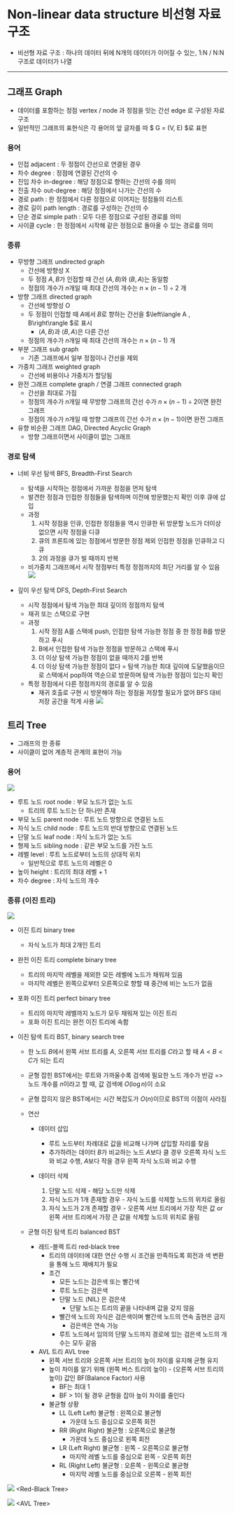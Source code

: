 # Non-linear data structure 비선형 자료 구조

- 비선형 자료 구조 : 하나의 데이터 뒤에 N개의 데이터가 이어질 수 있는, 1:N / N:N 구조로 데이터가 나열

---

## 그래프 Graph

- 데이터를 포함하는 정점 vertex / node 과 정점을 잇는 간선 edge 로 구성된 자료구조
- 일반적인 그래프의 표현식은 각 용어의 앞 글자를 따 $ G = (V, E) $로 표현

### 용어
- 인접 adjacent : 두 정점이 간선으로 연결된 경우
- 차수 degree : 정점에 연결된 간선의 수
- 진입 차수 in-degree : 해당 정점으로 향하는 간선의 수를 의미
- 진출 차수 out-degree : 해당 정점에서 나가는 간선의 수
- 경로 path : 한 정점에서 다른 정점으로 이어지는 정점들의 리스트
- 경로 길이 path length : 경로를 구성하는 간선의 수
- 단순 경로 simple path : 모두 다른 정점으로 구성된 경로를 의미
- 사이클 cycle : 한 정점에서 시작해 같은 정점으로 돌아올 수 있는 경로를 의미

### 종류
- 무방향 그래프 undirected graph
    - 간선에 방향성 X
    - 두 정점 $A, B$가 인접할 때 간선 $(A, B)$와 $(B, A)$는 동일함
    - 정점의 개수가 $n$개일 때 최대 간선의 개수는 $n \times (n - 1) \div 2$ 개
- 방향 그래프 directed graph
    - 간선에 방향성 O
    - 두 정점이 인접할 때 $A$에서 $B$로 향하는 간선을 $\left\langle A , B\right\rangle $로 표시
        - $\left\langle A, B\right\rangle$과 $\left\langle B, A \right\rangle$은 다른 간선
    - 정점의 개수가 $n$개일 때 최대 간선의 개수는 $n \times (n - 1)$ 개
- 부분 그래프 sub graph 
    - 기존 그래프에서 일부 정점이나 간선을 제외
- 가중치 그래프 weighted graph
    - 간선에 비용이나 가중치가 할당됨
- 완전 그래프 complete graph / 연결 그래프 connected graph
    - 간선을 최대로 가짐
    - 정점의 개수가 $n$개일 때 무방향 그래프의 간선 수가 $n \times (n - 1) \div 2$이면 완전 그래프
    - 정점의 개수가 $n$개일 때 방향 그래프의 간선 수가 $n \times (n - 1)$이면 완전 그래프
- 유향 비순환 그래프 DAG, Directed Acyclic Graph
    - 방향 그래프이면서 사이클이 없는 그래프

### 경로 탐색
- 너비 우선 탐색 BFS, Breadth-First Search
    - 탐색을 시작하는 정점에서 가까운 정점을 먼저 탐색
    - 발견한 정점과 인접한 정점들을 탐색하며 이전에 방문했는지 확인 이후 큐에 삽입
    - 과정
        1. 시작 정점을 인큐, 인접한 정점들을 역시 인큐한 뒤 방문할 노드가 더이상 없으면 시작 정점을 디큐
        2. 큐의 프론트에 있는 정점에서 방문한 정점 제외 인접한 정점을 인큐하고 디큐
        3. 2의 과정을 큐가 빌 때까지 반복
    - 비가중치 그래프에서 시작 정점부터 특정 정점까지의 최단 거리를 알 수 있음
![](https://img1.daumcdn.net/thumb/R1280x0/?scode=mtistory2&fname=https%3A%2F%2Ft1.daumcdn.net%2Fcfile%2Ftistory%2F99960F405BD01A8D18)

- 깊이 우선 탐색 DFS, Depth-First Search
    - 시작 정점에서 탐색 가능한 최대 깊이의 정점까지 탐색
    - 재귀 또는 스택으로 구현
    - 과정
        1. 시작 정점 A를 스택에 push, 인접한 탐색 가능한 정점 중 한 정점 B를 방문하고 푸시
        2. B에서 인접한 탐색 가능한 정점을 방문하고 스택에 푸시
        3. 더 이상 탐색 가능한 정점이 없을 때까지 2를 반복
        4. 더 이상 탐색 가능한 정점이 없다 = 탐색 가능한 최대 깊이에 도달했음이므로 스택에서 pop하여 역순으로 방문하며 탐색 가능한 정점이 있는지 확인
    - 특정 정점에서 다른 정점까지의 경로를 알 수 있음
        - 재귀 호출로 구현 시 방문해야 하는 정점을 저장할 필요가 없어 BFS 대비 저장 공간을 적게 사용
![](https://gmlwjd9405.github.io/images/algorithm-dfs-vs-bfs/dfs-example.png)

## 트리 Tree

- 그래프의 한 종류
- 사이클이 없어 계층적 관계의 표현이 가능

### 용어

![](https://i0.wp.com/hanamon.kr/wp-content/uploads/2021/07/%E1%84%8C%E1%85%A1%E1%84%85%E1%85%AD%E1%84%80%E1%85%AE%E1%84%8C%E1%85%A9-%E1%84%90%E1%85%B3%E1%84%85%E1%85%B5-%E1%84%8B%E1%85%AD%E1%86%BC%E1%84%8B%E1%85%A5.png?resize=975%2C551&ssl=1)

- 루트 노드 root node : 부모 노드가 없는 노드
    - 트리의 루트 노드는 단 하나만 존재
- 부모 노드 parent node : 루트 노드 방향으로 연결된 노드
- 자식 노드 child node : 루트 노드의 반대 방향으로 연결된 노드
- 단말 노드 leaf node : 자식 노드가 없는 노드
- 형제 노드 sibling node : 같은 부모 노드를 가진 노드
- 레벨 level : 루트 노드로부터 노드의 상대적 위치
    - 일반적으로 루트 노드의 레벨은 0
- 높이 height : 트리의 최대 레벨 + 1
- 차수 degree : 자식 노드의 개수

### 종류 (이진 트리)
![](https://images.velog.io/images/kkimbj18/post/97908fb6-00b2-4e36-a698-1070cc6f28e1/image.png)

- 이진 트리 binary tree
    - 자식 노드가 최대 2개인 트리

- 완전 이진 트리 complete binary tree
    - 트리의 마지막 레벨을 제외한 모든 레벨에 노드가 채워져 있음
    - 마지막 레벨은 왼쪽으로부터 오른쪽으로 향할 때 중간에 비는 노드가 없음

- 포화 이진 트리 perfect binary tree
    - 트리의 마지막 레벨까지 노드가 모두 채워져 있는 이진 트리
    - 포화 이진 트리는 완전 이진 트리에 속함

- 이진 탐색 트리 BST, binary search tree
    - 한 노드 $B$에서 왼쪽 서브 트리를 $A$, 오른쪽 서브 트리를 $C$라고 할 때 $A < B < C$가 되는 트리
    - 균형 잡힌 BST에서는 루트와 가까울수록 검색에 필요한 노드 개수가 반감 => 노드 개수를 $n$이라고 할 때, 값 검색에 $O(\log n)$이 소요
    - 균형 잡히지 않은 BST에서는 시간 복잡도가 $O(n)$이므로 BST의 이점이 사라짐

    - 연산
        - 데이터 삽입
            - 루트 노드부터 차례대로 값을 비교해 나가며 삽입할 자리를 찾음
            - 추가하려는 데이터 $B$가 비교하는 노드 $A$보다 클 경우 오른쪽 자식 노드와 비교 수행, $A$보다 작을 경우 왼쪽 자식 노드와 비교 수행
        - 데이터 삭제
            
            1. 단말 노드 삭제 - 해당 노드만 삭제
            2. 자식 노드가 1개 존재할 경우 - 자식 노드를 삭제할 노드의 위치로 올림
            3. 자식 노드가 2개 존재할 경우 - 오른쪽 서브 트리에서 가장 작은 값 or 왼쪽 서브 트리에서 가장 큰 값을 삭제할 노드의 위치로 올림
    - 균형 이진 탐색 트리 balanced BST
        - 레드-블랙 트리 red-black tree
            - 트리의 데이터에 대한 연산 수행 시 조건을 만족하도록 회전과 색 변환을 통해 노드 재배치가 필요
            - 조건 
                - 모든 노드는 검은색 또는 빨간색
                - 루트 노드는 검은색
                - 단말 노드 (NIL) 은 검은색
                    - 단말 노드는 트리의 끝을 나타내며 값을 갖지 않음
                - 빨간색 노드의 자식은 검은색이며 빨간색 노드의 연속 출현은 금지
                    - 검은색은 연속 가능
                - 루트 노드에서 임의의 단말 노드까지 경로에 있는 검은색 노드의 개수는 모두 같음
        - AVL 트리 AVL tree
            - 왼쪽 서브 트리와 오른쪽 서브 트리의 높이 차이를 유지해 균형 유지
            - 높이 차이를 알기 위해 (왼쪽 버스 트리의 높이) - (오른쪽 서브 트리의 높이) 값인 BF(Balance Factor) 사용
                - BF는 최대 1
                - BF > 1이 될 경우 균형을 잡아 높이 차이를 줄인다
            - 불균형 상황
                - LL (Left Left) 불균형 : 왼쪽으로 불균형
                    - 가운데 노드 중심으로 오른쪽 회전
                - RR (Right Right) 불균형 : 오른쪽으로 불균형
                    - 가운데 노드 중심으로 왼쪽 회전
                - LR (Left Right) 불균형 : 왼쪽 - 오른쪽으로 불균형
                    - 마지막 레벨 노드를 중심으로 왼쪽 - 오른쪽 회전
                - RL (Right Left) 불균형 : 오른쪽 - 왼쪽으로 불균형
                    - 마지막 레벨 노드를 중심으로 오른쪽 - 왼쪽 회전



![](https://algorithmtutor.com/images/RBTreeExample.png)
\<Red-Black Tree>

![](https://iq.opengenus.org/content/images/2018/05/avl_insert.jpg)
\<AVL Tree>